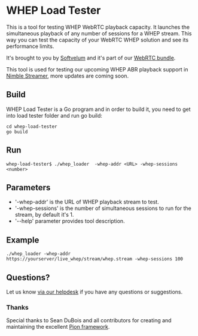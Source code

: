 # WHEP Load Tester

This is a tool for testing WHEP WebRTC playback capacity. It launches the simultaneous playback of any number of sessions for a WHEP stream. This way you can test the capacity of your WebRTC WHEP solution and see its performance limits.

It's brought to you by [Softvelum](https://softvelum.com/) and it's part of our [WebRTC bundle](https://softvelum.com/webrtc/).

This tool is used for testing our upcoming WHEP ABR playback support in [Nimble Streamer](https://softvelum.com/nimble/webrtc/), more updates are coming soon.

## Build
WHEP Load Tester is a Go program and in order to build it, you need to get into load tester folder and run go build:
```
cd whep-load-tester
go build
```

## Run
```
whep-load-tester$ ./whep_loader  -whep-addr <URL> -whep-sessions <number>
```

## Parameters

* '-whep-addr' is the URL of WHEP playback stream to test.
* '-whep-sessions' is the number of simultaneous sessions to run for the stream, by default it's 1.
* '--help' parameter provides tool description.

## Example
```
./whep_loader -whep-addr https://yourserver/live_whep/stream/whep.stream -whep-sessions 100
```


## Questions?

Let us know [via our helpdesk](https://wmspanel.com/help) if you have any questions or suggestions.

### Thanks

Special thanks to Sean DuBois and all contributors for creating and maintaining the excellent [Pion framework](https://github.com/pion/webrtc).
